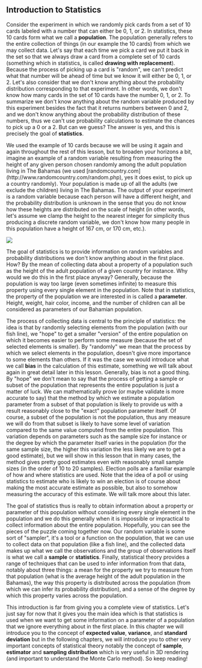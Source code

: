 ## Introduction to Statistics

Consider the experiment in which we randomly pick cards from a set of 10 cards labeled with a number that can either be 0, 1, or 2. In statistics, these 10 cards form what we call a **population**. The population generally refers to the entire collection of things (in our example the 10 cards) from which we may collect data. Let's say that each time we pick a card we put it back in the set so that we always draw a card from a complete set of 10 cards (something which in statistics, is called **drawing with replacement**). Because the process of picking up a card is "random", we can't predict what that number will be ahead of time but we know it will either be 0, 1, or 2. Let's also consider that we don't know anything about the probability distribution corresponding to that experiment. In other words, we don't know how many cards in the set of 10 cards have the number 0, 1, or 2. To summarize we don't know anything about the random variable produced by this experiment besides the fact that it returns numbers between 0 and 2, and we don't know anything about the probability distribution of these numbers, thus we can't use probability calculations to estimate the chances to pick up a 0 or a 2. But can we guess? The answer is yes, and this is precisely the goal of **statistics**.

<div class="question">We used the example of 10 cards because we will be using it again and again throughout the rest of this lesson, but to broaden your horizons a bit, imagine an example of a random variable resulting from measuring the height of any given person chosen randomly among the adult population living in The Bahamas (we used [randomcountry.com](http://www.randomcountry.com/random.php), yes it does exist, to pick up a country randomly). Your population is made up of all the adults (we exclude the children) living in The Bahamas. The output of your experiment is a random variable because each person will have a different height, and the probability distribution is unknown in the sense that you do not know how these heights are distributed on the scale of height (in other words, let's assume we clamp the height to the nearest integer for simplicity thus producing a discrete random variable, we don't know how many people in this population have a height of 167 cm, or 170 cm, etc.).</div>

![](/images/monte-carlo-methods/fishline.png?)

The goal of statistics is to provide information on random variables and probability distributions we don't know anything about in the first place. How? By the mean of collecting data about a property of a population such as the height of the adult population of a given country for instance. Why would we do this in the first place anyway? Generally, because the population is way too large (even sometimes infinite) to measure this property using every single element in the population. Note that in statistics, the property of the population we are interested in is called a **parameter**. Height, weight, hair color, income, and the number of children can all be considered as parameters of our Bahamian population.

The process of collecting data is central to the principle of statistics: the idea is that by randomly selecting elements from the population (with our fish line), we "hope" to get a smaller "version" of the entire population on which it becomes easier to perform some measure (because the set of selected elements is smaller). By "randomly" we mean that the process by which we select elements in the population, doesn't give more importance to some elements than others. If it was the case we would introduce what we call **bias** in the calculation of this estimate, something we will talk about again in great detail later in this lesson. Generally, bias is not a good thing. By "hope" we don't mean to say that the process of getting a sample or subset of the population that represents the entire population is just a matter of luck. We can mathematically prove (or maybe validate is more accurate to say) that the method by which we estimate a population parameter from a subset of that population is likely to provide us with a result reasonably close to the "exact" population parameter itself. Of course, a subset of the population is not the population, thus any measure we will do from that subset is likely to have some level of variation compared to the same value computed from the entire population. This variation depends on parameters such as the sample size for instance or the degree by which the parameter itself varies in the population (for the same sample size, the higher this variation the less likely we are to get a good estimate), but we will show in this lesson that in many cases, the method gives pretty good estimates even with reasonably small sample sizes (in the order of 10 to 20 samples). Election polls are a familiar example of how and where statistics are used. Note that the idea of a poll or using statistics to estimate who is likely to win an election is of course about making the most accurate estimate as possible, but also to somehow measuring the accuracy of this estimate. We will talk more about this later.

The goal of statistics thus is really to obtain information about a property or parameter of this population without considering every single element in the population and we do this generally when it is impossible or impractical to collect information about the entire population. Hopefully, you can see the pieces of the puzzle coming together now. Our random variable is some sort of "sampler", it's a tool or a function on the population, that we can use to collect data on that population (like a fish line), and the collected data makes up what we call the observations and the group of observations itself is what we call a **sample** or **statistics**. Finally, statistical theory provides a range of techniques that can be used to infer information from that data, notably about three things: a mean for the property we try to measure from that population (what is the average height of the adult population in the Bahamas), the way this property is distributed across the population (from which we can infer its probability distribution), and a sense of the degree by which this property varies across the population.

This introduction is far from giving you a complete view of statistics. Let's just say for now that it gives you the main idea which is that statistics is used when we want to get some information on a parameter of a population that we ignore everything about in the first place. In this chapter we will introduce you to the concept of **expected value**, **variance**, and **standard deviation** but in the following chapters, we will introduce you to other very important concepts of statistical theory notably the concept of **sample**, **estimator** and **sampling distribution** which is very useful in 3D rendering (and important to understand the Monte Carlo method). So keep reading!